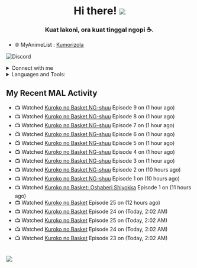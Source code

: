 <h1 align="center">Hi there! <img src="https://media.giphy.com/media/hvRJCLFzcasrR4ia7z/giphy.gif" width="25px"> </h1>
<h3 align="center">Kuat lakoni, ora kuat tinggal ngopi ☕.</h3>

- 🌐 MyAnimeList : [Kumorizola](https://myanimelist.net/animelist/Kumorizola)

![Discord](https://discord.c99.nl/widget/theme-3/761213268009943051.png)
<details>
      <summary>Connect with me</summary>
    <p align="left">
        <a href="https://www.facebook.com/kumori.hartley.1" target="blank"><img align="center"
                src="https://raw.githubusercontent.com/rahuldkjain/github-profile-readme-generator/master/src/images/icons/Social/facebook.svg"
                alt="kumori hartley" height="30" width="40" /></a>
        <a href="https://www.instagram.com/kumorizola/" target="blank"><img align="center"
                src="https://raw.githubusercontent.com/rahuldkjain/github-profile-readme-generator/master/src/images/icons/Social/instagram.svg"
                alt="kumorizola" height="30" width="40" /></a>
        <a href="https://discord.com" target="blank"><img align="center"
                src="https://raw.githubusercontent.com/rahuldkjain/github-profile-readme-generator/master/src/images/icons/Social/discord.svg"
                alt="Kumori#5882" height="30" width="40" /></a>
    </p>
</details>

<details>
    <summary align="left">Languages and Tools:</summary>
<p align="left">
      <a href="https://www.w3schools.com/css/" target="_blank">
        <img src="https://raw.githubusercontent.com/devicons/devicon/master/icons/css3/css3-original-wordmark.svg"
            alt="css3" width="40" height="40" /> </a> <a href="https://www.w3.org/html/" target="_blank"> <img
            src="https://raw.githubusercontent.com/devicons/devicon/master/icons/html5/html5-original-wordmark.svg"
            alt="html5" width="40" height="40" /> </a> <a href="https://www.java.com" target="_blank"> <img
            src="https://raw.githubusercontent.com/devicons/devicon/master/icons/java/java-original.svg" alt="java"
            width="40" height="40" /> </a> <a href="https://developer.mozilla.org/en-US/docs/Web/JavaScript"
            target="_blank"> <img
            src="https://raw.githubusercontent.com/devicons/devicon/master/icons/javascript/javascript-original.svg"
            alt="javascript" width="40" height="40" /> </a> <a href="https://nodejs.org" target="_blank"> <img
            src="https://raw.githubusercontent.com/devicons/devicon/master/icons/nodejs/nodejs-original-wordmark.svg"
            alt="nodejs" width="40" height="40" /> </a> <a href="https://www.python.org" target="_blank"> <img
            src="https://raw.githubusercontent.com/devicons/devicon/master/icons/python/python-original.svg"
            alt="python" width="40" height="40" /> </a> <a href="https://www.typescriptlang.org/" target="_blank"> <img
            src="https://raw.githubusercontent.com/devicons/devicon/master/icons/typescript/typescript-original.svg" 
            alt="typescript" width="40" height="40" /> </a> <a href="https://www.photoshop.com/en" target="_blank"> <img
            src="https://upload.wikimedia.org/wikipedia/commons/a/af/Adobe_Photoshop_CC_icon.svg" alt="photoshop" width="40" height="40"/> </a>
            <a href="https://www.adobe.com/products/premiere.html" target="_blank"> <img
            src="https://upload.wikimedia.org/wikipedia/commons/4/40/Adobe_Premiere_Pro_CC_icon.svg" alt="Premiere pro" width="40" height="40"/> </a>
            <a href="https://www.adobe.com/in/products/illustrator.html" target="_blank"> <img 
            src="https://upload.wikimedia.org/wikipedia/commons/f/fb/Adobe_Illustrator_CC_icon.svg" alt="illustrator" width="40" height="40"/> </a>
      
 </details>
 
 <h2> My Recent MAL Activity</h2>
<!-- MAL_ACTIVITY:start -->

- 📺 Watched [Kuroko no Basket NG-shuu](https://MyAnimeList.net/anime.php?id=15487) Episode 9 on (1 hour ago)
- 📺 Watched [Kuroko no Basket NG-shuu](https://MyAnimeList.net/anime.php?id=15487) Episode 8 on (1 hour ago)
- 📺 Watched [Kuroko no Basket NG-shuu](https://MyAnimeList.net/anime.php?id=15487) Episode 7 on (1 hour ago)
- 📺 Watched [Kuroko no Basket NG-shuu](https://MyAnimeList.net/anime.php?id=15487) Episode 6 on (1 hour ago)
- 📺 Watched [Kuroko no Basket NG-shuu](https://MyAnimeList.net/anime.php?id=15487) Episode 5 on (1 hour ago)
- 📺 Watched [Kuroko no Basket NG-shuu](https://MyAnimeList.net/anime.php?id=15487) Episode 4 on (1 hour ago)
- 📺 Watched [Kuroko no Basket NG-shuu](https://MyAnimeList.net/anime.php?id=15487) Episode 3 on (1 hour ago)
- 📺 Watched [Kuroko no Basket NG-shuu](https://MyAnimeList.net/anime.php?id=15487) Episode 2 on (10 hours ago)
- 📺 Watched [Kuroko no Basket NG-shuu](https://MyAnimeList.net/anime.php?id=15487) Episode 1 on (10 hours ago)
- 📺 Watched [Kuroko no Basket: Oshaberi Shiyokka](https://MyAnimeList.net/anime.php?id=17259) Episode 1 on (11 hours ago)
- 📺 Watched [Kuroko no Basket](https://MyAnimeList.net/anime.php?id=11771) Episode 25 on (12 hours ago)
- 📺 Watched [Kuroko no Basket](https://MyAnimeList.net/anime.php?id=11771) Episode 24 on (Today, 2:02 AM)
- 📺 Watched [Kuroko no Basket](https://MyAnimeList.net/anime.php?id=11771) Episode 25 on (Today, 2:02 AM)
- 📺 Watched [Kuroko no Basket](https://MyAnimeList.net/anime.php?id=11771) Episode 24 on (Today, 2:02 AM)
- 📺 Watched [Kuroko no Basket](https://MyAnimeList.net/anime.php?id=11771) Episode 23 on (Today, 2:02 AM)

<!-- MAL_ACTIVITY:end -->

  
<h2 align="left"> <img src="https://media.discordapp.net/attachments/918405470073520168/919220018355523584/ezgif.com-gif-maker_1.gif">
